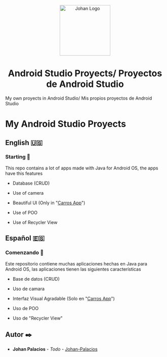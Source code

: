 <p align="center">
    <img alt="Johan Logo" src="https://user-images.githubusercontent.com/77251405/120911904-37bcd800-c648-11eb-9358-e62e4e16ac1c.png" height="160" />
  </a>
  <h1 align="center">Android Studio Proyects/ Proyectos de Android Studio</h1>
  <p align="center">
  <p>My own proyects in Android Studio/ Mis propios proyectos de Android Studio
  </p>
</p>

# My Android Studio Proyects

## English 🇺🇸

### Starting 🚀

This repo contains a lot of apps made with Java for Android OS, the apps have this features

- Database (CRUD)

- Use of camera

- Beautiful UI (Only in "[Carros App](https://github.com/Johan-Palacios/AndroidProyects/tree/master/CarrosApp)")

- Use of POO

- Use of Recycler View

## Español 🇪🇸

### Comenzando 🚀

Este repositorio contiene muchas aplicaciones hechas en Java para Android OS, las aplicaciones tienen las siguientes características

- Base de datos (CRUD)

- Uso de camara

- Interfaz Visual Agradable (Solo en "[Carros App](https://github.com/Johan-Palacios/AndroidProyects/tree/master/CarrosApp)")

- Uso de POO

- Uso de "Recycler View"



## Autor ✒️

* **Johan Palacios** - *Todo* - [Johan-Palacios](https://github.com/Johan-Palacios) 
